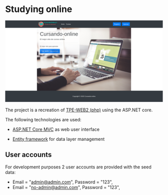 # Studying online

![screenshot](StudyingOnline/wwwroot/images/screenshot.png)

The project is a recreation of [TPE-WEB2 (php)](https://github.com/gabrielballone/TPE-WEB2) using the ASP.NET core.

The following technologies are used:
- [ASP.NET Core MVC](https://docs.microsoft.com/en-us/aspnet/core/tutorials/first-mvc-app/start-mvc?view=aspnetcore-6.0&tabs=visual-studio) as web user interface

- [Entity framework](https://docs.microsoft.com/en-us/ef/core/) for data layer management


## User accounts

For development purposes 2 user accounts are provided with the seed data:

- Email = "admin@admin.com", Password = "123",
- Email = "no-admin@admin.com", Password = "123",
